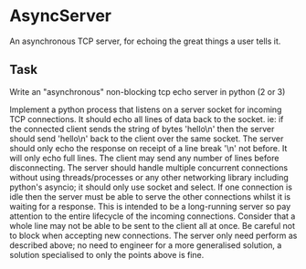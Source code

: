 # AsyncServer

An asynchronous TCP server, for echoing the great things a user tells it.

## Task

Write an "asynchronous" non-blocking tcp echo server in python (2 or 3)

Implement a python process that listens on a server socket for
incoming TCP connections.
It should echo all lines of data back to the socket. ie: if the
connected client sends the string of bytes 'hello\n' then the server
should send 'hello\n' back to the client over the same socket.
The server should only echo the response on receipt of a line break
'\n' not before. It will only echo full lines. The client may send any
number of lines before disconnecting.
The server should handle multiple concurrent connections without using
threads/processes or any other networking library including python's
asyncio; it should only use socket and select.
If one connection is idle then the server must be able to serve the
other connections whilst it is waiting for a response.
This is intended to be a long-running server so pay attention to the entire lifecycle of the incoming connections.
Consider that a whole line may not be able to be sent to the client all at once.
Be careful not to block when accepting new connections.
The server only need perform as described above; no need to engineer
for a more generalised solution, a solution specialised to only the
points above is fine.